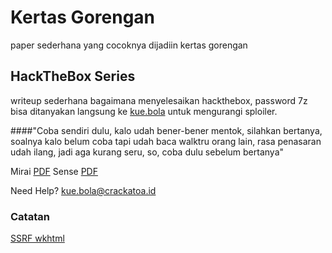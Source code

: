 # Kertas Gorengan

paper sederhana yang cocoknya dijadiin kertas gorengan

## HackTheBox Series
writeup sederhana bagaimana menyelesaikan hackthebox, password 7z bisa ditanyakan langsung ke [kue.bola](mailto:kue.bola@crackatoa.id) untuk mengurangi sploiler.

####"Coba sendiri dulu, kalo udah bener-bener mentok, silahkan bertanya, soalnya kalo belum coba tapi udah baca walktru orang lain, rasa penasaran udah ilang, jadi aga kurang seru, so, coba dulu sebelum bertanya"

Mirai [PDF](https://raw.githubusercontent.com/crackatoa/kertasgorengan/master/doc/Mirai.7z)
Sense [PDF](https://github.com/crackatoa/kertasgorengan/raw/master/doc/Sense.7z)

Need Help? [kue.bola@crackatoa.id](mailto:kue.bola@crackatoa.id)

### Catatan
[SSRF wkhtml](https://github.com/crackatoa/kertasgorengan/blob/master/catatan/SSRF%20wkhtml.md)
